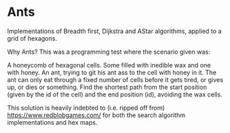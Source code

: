 # Ants
Implementations of Breadth first, Dijkstra and AStar algorithms, applied to a grid of hexagons.

Why Ants? This was a programming test where the scenario given was:

A honeycomb of hexagonal cells. Some filled with inedible wax and one with honey.
An ant, trying to git his ant ass to the cell with honey in it. 
The ant can only eat through a fixed number of cells before it gets tired, or gives up, 
or dies or something. 
Find the shortest path from the start position (given by the id of the cell) and the end 
position (id), avoiding the wax cells.

This solution is heavily indebted to (i.e. ripped off from) https://www.redblobgames.com/ for 
both the search algorithm implementations and hex maps.
